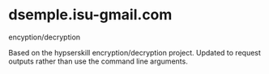 # dsemple.isu-gmail.com
encyption/decryption

Based on the hypserskill encryption/decryption project.
Updated to request outputs rather than use the command line arguments.
